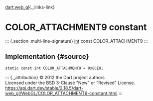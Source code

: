 [dart:web\_gl](../../dart-web_gl/dart-web_gl-library){._links-link}

COLOR\_ATTACHMENT9 constant
===========================

::: {.section .multi-line-signature}
[int](../../dart-core/int-class) const COLOR\_ATTACHMENT9
:::

Implementation {#source}
--------------

``` {.language-dart data-language="dart"}
static const int COLOR_ATTACHMENT9 = 0x8CE9;
```

::: {._attribution}
© 2012 the Dart project authors\
Licensed under the BSD 3-Clause \"New\" or \"Revised\" License.\
<https://api.dart.dev/stable/2.18.5/dart-web_gl/WebGL/COLOR_ATTACHMENT9-constant.html>
:::
